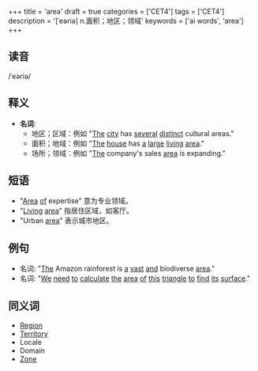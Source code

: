 +++
title = 'area'
draft = true
categories = ['CET4']
tags = ['CET4']
description = '[ˈeəriə] n.面积；地区；领域'
keywords = ['ai words', 'area']
+++

## 读音
/ˈeəriə/

## 释义
- **名词**:
   - 地区；区域：例如 "[The](/zh/post/the/) [city](/zh/post/city/) has [several](/zh/post/several/) [distinct](/zh/post/distinct/) cultural areas."
   - 面积；地域：例如 "[The](/zh/post/the/) [house](/zh/post/house/) has [a](/zh/post/a/) [large](/zh/post/large/) [living](/zh/post/living/) [area](/zh/post/area/)."
   - 场所；领域：例如 "[The](/zh/post/the/) company's sales [area](/zh/post/area/) is expanding."

## 短语
- "[Area](/zh/post/area/) [of](/zh/post/of/) expertise" 意为专业领域。
- "[Living](/zh/post/living/) [area](/zh/post/area/)" 指居住区域，如客厅。
- "Urban [area](/zh/post/area/)" 表示城市地区。

## 例句
- 名词: "[The](/zh/post/the/) Amazon rainforest is [a](/zh/post/a/) [vast](/zh/post/vast/) [and](/zh/post/and/) biodiverse [area](/zh/post/area/)."
- 名词: "[We](/zh/post/we/) [need](/zh/post/need/) [to](/zh/post/to/) [calculate](/zh/post/calculate/) [the](/zh/post/the/) [area](/zh/post/area/) [of](/zh/post/of/) [this](/zh/post/this/) [triangle](/zh/post/triangle/) [to](/zh/post/to/) [find](/zh/post/find/) [its](/zh/post/its/) [surface](/zh/post/surface/)."

## 同义词
- [Region](/zh/post/region/)
- [Territory](/zh/post/territory/)
- Locale
- Domain
- [Zone](/zh/post/zone/)

